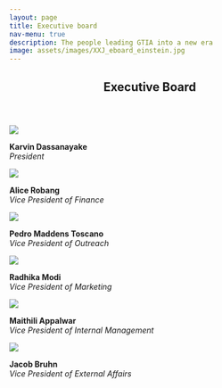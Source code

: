 ```yaml
---
layout: page
title: Executive board
nav-menu: true
description: The people leading GTIA into a new era
image: assets/images/XXJ_eboard_einstein.jpg
---
```


<!-- Main -->
<div id="main" class="alt">

<!-- Page title -->
<section id="one">
    <div class="inner">
        <header class="major">
            <h1>Executive Board</h1>
        </header>

<!-- Eboard Profiles section -->
<!-- President -->
<div class="row">
    <div class="6u">
    <div class="box alt">
    <span class="image fit">
        <img src="assets/images/XXJ_eboard_karvin.jpg">
    </span>
    </div>
        <p>
            <b>Karvin Dassanayake</b>
            <a href="https://www.linkedin.com/in/karvin/" class="icon fa-linkedin-square"></a>
            <br>
            <i>President</i>
        </p>
    </div>
<!-- Finance -->
    <div class="6u$">
        <div class="box alt">
            <span class="image fit">
                <img src="assets/images/XXJ_eboard_alice.jpg">
            </span>
        </div>
        <p>
            <b>Alice Robang</b>
            <a href="https://www.linkedin.com/in/asrobang/" class="icon fa-linkedin-square"></a>
            <br>
            <i>Vice President of Finance</i>
        </p>
    </div>
</div>
<!-- Outreach -->
<div class="row">
    <div class="6u">
        <div class="box alt">
            <span class="image fit">
                <img src="assets/images/XXJ_eboard_pedro.jpg">
            </span>
        </div>
        <p>
            <b>Pedro Maddens Toscano</b>
            <a href="https://www.linkedin.com/in/pedromaddenstoscano/" class="icon fa-linkedin-square"></a>
            <br>
            <i>Vice President of Outreach</i>
        </p>
    </div>  
<!-- Marketing -->
    <div class="6u$">
        <div class="box alt">
            <span class="image fit">
                <img src="assets/images/XXJ_eboard_radhika.jpg">
            </span>
            </div>
            <p>
                <b>Radhika Modi</b>
                <a href="https://www.linkedin.com/in/radhika-modi-977158127/" class="icon fa-linkedin-square"></a>
                <br>
                <i>Vice President of Marketing</i>
            </p>
    </div>
</div>
<!-- Internal Management -->
<div class="row">
    <div class="6u">
        <div class="box alt">
            <span class="image fit">
                <img src="assets/images/XXJ_eboard_maithili.jpg">
            </span>
        </div>
            <p>
                <b>Maithili Appalwar</b>
                <a href="https://www.linkedin.com/in/maithili-appalwar/" class="icon fa-linkedin-square"></a>
                <br>
                <i>Vice President of Internal Management</i>
            </p>
    </div>
    <!-- External Affairs -->
    <div class="6u$">
        <div class="box alt">
            <span class="image fit">
                <img src="assets/images/XXJ_eboard_jacob.jpg">
            </span>
        </div>
        <p>
            <b>Jacob Bruhn</b>
            <a href="https://www.linkedin.com/in/jacob-bruhn-6467a9126/" class="icon fa-linkedin-square"></a>
            <br>
            <i>Vice President of External Affairs</i>
        </p>
    </div>
</div>
